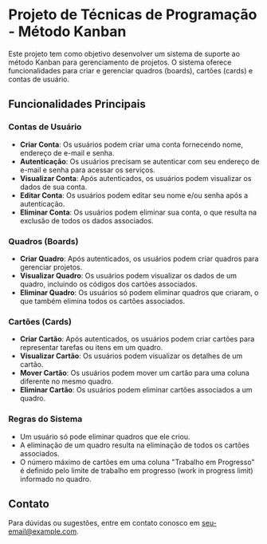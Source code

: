# Projeto de Técnicas de Programação - Método Kanban

Este projeto tem como objetivo desenvolver um sistema de suporte ao método Kanban para gerenciamento de projetos. O sistema oferece funcionalidades para criar e gerenciar quadros (boards), cartões (cards) e contas de usuário.

## Funcionalidades Principais

### Contas de Usuário

- **Criar Conta**: Os usuários podem criar uma conta fornecendo nome, endereço de e-mail e senha.
- **Autenticação**: Os usuários precisam se autenticar com seu endereço de e-mail e senha para acessar os serviços.
- **Visualizar Conta**: Após autenticados, os usuários podem visualizar os dados de sua conta.
- **Editar Conta**: Os usuários podem editar seu nome e/ou senha após a autenticação.
- **Eliminar Conta**: Os usuários podem eliminar sua conta, o que resulta na exclusão de todos os dados associados.

### Quadros (Boards)

- **Criar Quadro**: Após autenticados, os usuários podem criar quadros para gerenciar projetos.
- **Visualizar Quadro**: Os usuários podem visualizar os dados de um quadro, incluindo os códigos dos cartões associados.
- **Eliminar Quadro**: Os usuários só podem eliminar quadros que criaram, o que também elimina todos os cartões associados.

### Cartões (Cards)

- **Criar Cartão**: Após autenticados, os usuários podem criar cartões para representar tarefas ou itens em um quadro.
- **Visualizar Cartão**: Os usuários podem visualizar os detalhes de um cartão.
- **Mover Cartão**: Os usuários podem mover um cartão para uma coluna diferente no mesmo quadro.
- **Eliminar Cartão**: Os usuários podem eliminar cartões associados a um quadro.

### Regras do Sistema

- Um usuário só pode eliminar quadros que ele criou.
- A eliminação de um quadro resulta na eliminação de todos os cartões associados.
- O número máximo de cartões em uma coluna "Trabalho em Progresso" é definido pelo limite de trabalho em progresso (work in progress limit) informado no quadro.



## Contato

Para dúvidas ou sugestões, entre em contato conosco em [seu-email@example.com](mailto:seu-email@example.com).


